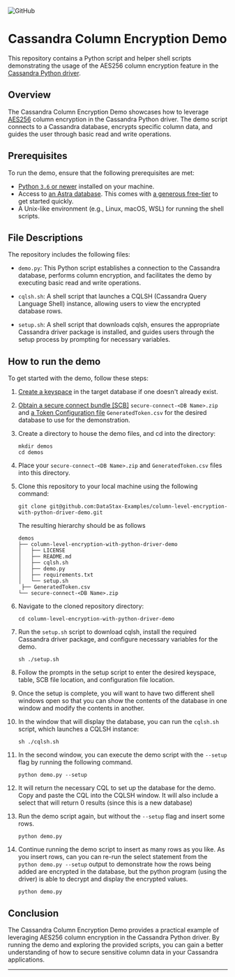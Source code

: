 ![GitHub](https://img.shields.io/github/license/DataStax-Examples/column-level-encryption-with-python-driver-demo?style=plastic)

# Cassandra Column Encryption Demo

This repository contains a Python script and helper shell scripts demonstrating the usage of the AES256 column encryption feature in the [Cassandra Python driver](https://docs.datastax.com/en/developer/python-driver/latest/column_encryption/).

## Overview

The Cassandra Column Encryption Demo showcases how to leverage [AES256](https://en.wikipedia.org/wiki/Advanced_Encryption_Standard) column encryption in the Cassandra Python driver. The demo script connects to a Cassandra database, encrypts specific column data, and guides the user through basic read and write operations.

## Prerequisites

To run the demo, ensure that the following prerequisites are met:

- [Python `3.6` or newer](https://devguide.python.org/versions/#supported-versions) installed on your machine.
- Access to [an Astra database](https://astra.datastax.com). This comes with [a generous free-tier](https://docs.datastax.com/en/astra-serverless/docs/manage/org/manage-billing.html#_free_plans) to get started quickly.
- A Unix-like environment (e.g., Linux, macOS, WSL) for running the shell scripts.

## File Descriptions

The repository includes the following files:

- `demo.py`: This Python script establishes a connection to the Cassandra database, performs column encryption, and facilitates the demo by executing basic read and write operations.

- `cqlsh.sh`: A shell script that launches a CQLSH (Cassandra Query Language Shell) instance, allowing users to view the encrypted database rows.

- `setup.sh`: A shell script that downloads cqlsh, ensures the appropriate Cassandra driver package is installed, and guides users through the setup process by prompting for necessary variables.

## How to run the demo

To get started with the demo, follow these steps:

1. [Create a keyspace](https://docs.datastax.com/en/astra-serverless/docs/manage/db/manage-keyspaces.html#_adding_a_new_keyspace) in the target database if one doesn't already exist.

2. [Obtain a secure connect bundle \[SCB\]](https://docs.datastax.com/en/astra-serverless/docs/connect/secure-connect-bundle.html) `secure-connect-<DB Name>.zip` and [a Token Configuration file](https://docs.datastax.com/en/astra-serverless/docs/manage/org/managing-org.html#_create_application_token) `GeneratedToken.csv` for the desired database to use for the demonstration.

3. Create a directory to house the demo files, and cd into the directory:

   ```shell
   mkdir demos
   cd demos
   ```

4. Place your `secure-connect-<DB Name>.zip` and `GeneratedToken.csv` files into this directory.

5. Clone this repository to your local machine using the following command:

   ```shell
   git clone git@github.com:DataStax-Examples/column-level-encryption-with-python-driver-demo.git
   ```

   The resulting hierarchy should be as follows

       demos
       ├── column-level-encryption-with-python-driver-demo
       │   ├── LICENSE
       │   ├── README.md
       │   ├── cqlsh.sh
       │   ├── demo.py
       │   ├── requirements.txt
       │   └── setup.sh
        ├── GeneratedToken.csv
       └── secure-connect-<DB Name>.zip

6. Navigate to the cloned repository directory:

   ```shell
   cd column-level-encryption-with-python-driver-demo
   ```

7. Run the `setup.sh` script to download cqlsh, install the required Cassandra driver package, and configure necessary variables for the demo.

   ```shell
   sh ./setup.sh
   ```

8. Follow the prompts in the setup script to enter the desired keyspace, table, SCB file location, and configuration file location.

9. Once the setup is complete, you will want to have two different shell windows open so that you can show the contents of the database in one window and modify the contents in another.

10. In the window that will display the database, you can run the `cqlsh.sh` script, which launches a CQLSH instance:

    ```shell
    sh ./cqlsh.sh
    ```

11. In the second window, you can execute the demo script with the `--setup` flag by running the following command.

    ```shell
    python demo.py --setup
    ```

12. It will return the necessary CQL to set up the database for the demo. Copy and paste the CQL into the CQLSH window. It will also include a select that will return 0 results (since this is a new database)

13. Run the demo script again, but without the `--setup` flag and insert some rows.

    ```shell
    python demo.py
    ```

14. Continue running the demo script to insert as many rows as you like. As you insert rows, can you can re-run the select statement from the `python demo.py --setup` output to demonstrate how the rows being added are encrypted in the database, but the python program (using the driver) is able to decrypt and display the encrypted values.

    ```shell
    python demo.py
    ```

## Conclusion

The Cassandra Column Encryption Demo provides a practical example of leveraging AES256 column encryption in the Cassandra Python driver. By running the demo and exploring the provided scripts, you can gain a better understanding of how to secure sensitive column data in your Cassandra applications.

---